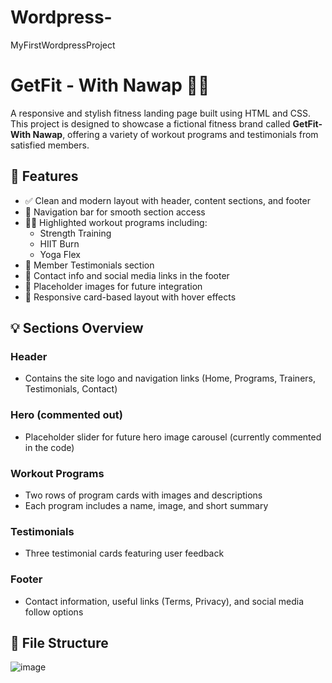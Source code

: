 # Wordpress-
MyFirstWordpressProject
# GetFit - With Nawap 🏋️‍♂️

A responsive and stylish fitness landing page built using HTML and CSS. This project is designed to showcase a fictional fitness brand called **GetFit-With Nawap**, offering a variety of workout programs and testimonials from satisfied members.

## 🚀 Features

- ✅ Clean and modern layout with header, content sections, and footer
- 🧭 Navigation bar for smooth section access
- 🧘‍♀️ Highlighted workout programs including:
  - Strength Training
  - HIIT Burn
  - Yoga Flex
- 💬 Member Testimonials section
- 📩 Contact info and social media links in the footer
- 📸 Placeholder images for future integration
- 🎨 Responsive card-based layout with hover effects

## 💡 Sections Overview

### Header
- Contains the site logo and navigation links (Home, Programs, Trainers, Testimonials, Contact)

### Hero (commented out)
- Placeholder slider for future hero image carousel (currently commented in the code)

### Workout Programs
- Two rows of program cards with images and descriptions
- Each program includes a name, image, and short summary

### Testimonials
- Three testimonial cards featuring user feedback

### Footer
- Contact information, useful links (Terms, Privacy), and social media follow options

## 📂 File Structure

![image](https://github.com/user-attachments/assets/29814ae9-64c0-42d7-8b03-16bab9151b2f)




